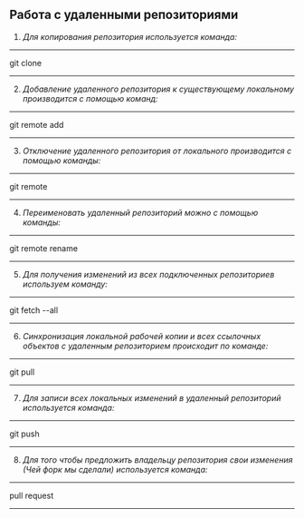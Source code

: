 ## Работа с удаленными репозиториями
1. *Для копирования репозитория используется команда:*
***
git clone
***
2. *Добавление удаленного репозитория к существующему локальному производится с помощью команд:* 
***
git remote add
***
3. *Отключение удаленного репозитория от локального производится с помощью команды:*
***
git remote
***
4. *Переименовать удаленный репозиторий можно с помощью команды:*
***
git remote rename
***
5. *Для получения изменений из всех подключенных репозиториев используем команду:*
***
git fetch --all
***
6. *Синхронизация локальной рабочей копии и всех ссылочных объектов с удаленным репозиторием происходит по команде:*
***
git pull
***
7. *Для записи всех локальных изменений в удаленный репозиторий используется команда:*
***
git push
***
8. *Для того чтобы предложить владельцу репозитория свои изменения (Чей форк мы сделали) используется команда:*
***
pull request
***